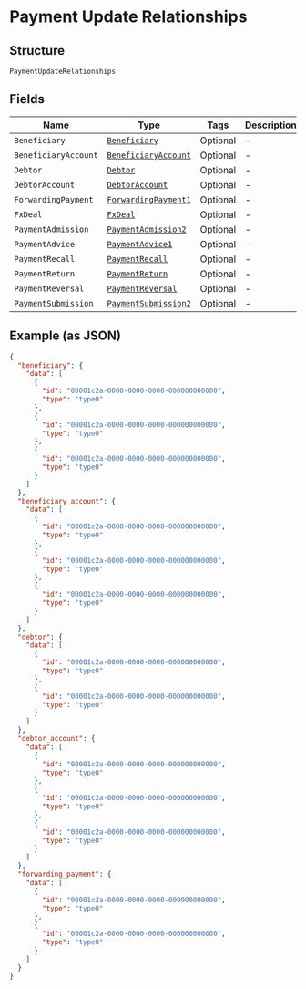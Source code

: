 
# Payment Update Relationships

## Structure

`PaymentUpdateRelationships`

## Fields

| Name | Type | Tags | Description |
|  --- | --- | --- | --- |
| `Beneficiary` | [`Beneficiary`](../../doc/models/beneficiary.md) | Optional | - |
| `BeneficiaryAccount` | [`BeneficiaryAccount`](../../doc/models/beneficiary-account.md) | Optional | - |
| `Debtor` | [`Debtor`](../../doc/models/debtor.md) | Optional | - |
| `DebtorAccount` | [`DebtorAccount`](../../doc/models/debtor-account.md) | Optional | - |
| `ForwardingPayment` | [`ForwardingPayment1`](../../doc/models/forwarding-payment-1.md) | Optional | - |
| `FxDeal` | [`FxDeal`](../../doc/models/fx-deal.md) | Optional | - |
| `PaymentAdmission` | [`PaymentAdmission2`](../../doc/models/payment-admission-2.md) | Optional | - |
| `PaymentAdvice` | [`PaymentAdvice1`](../../doc/models/payment-advice-1.md) | Optional | - |
| `PaymentRecall` | [`PaymentRecall`](../../doc/models/payment-recall.md) | Optional | - |
| `PaymentReturn` | [`PaymentReturn`](../../doc/models/payment-return.md) | Optional | - |
| `PaymentReversal` | [`PaymentReversal`](../../doc/models/payment-reversal.md) | Optional | - |
| `PaymentSubmission` | [`PaymentSubmission2`](../../doc/models/payment-submission-2.md) | Optional | - |

## Example (as JSON)

```json
{
  "beneficiary": {
    "data": [
      {
        "id": "00001c2a-0000-0000-0000-000000000000",
        "type": "type0"
      },
      {
        "id": "00001c2a-0000-0000-0000-000000000000",
        "type": "type0"
      },
      {
        "id": "00001c2a-0000-0000-0000-000000000000",
        "type": "type0"
      }
    ]
  },
  "beneficiary_account": {
    "data": [
      {
        "id": "00001c2a-0000-0000-0000-000000000000",
        "type": "type0"
      },
      {
        "id": "00001c2a-0000-0000-0000-000000000000",
        "type": "type0"
      },
      {
        "id": "00001c2a-0000-0000-0000-000000000000",
        "type": "type0"
      }
    ]
  },
  "debtor": {
    "data": [
      {
        "id": "00001c2a-0000-0000-0000-000000000000",
        "type": "type0"
      },
      {
        "id": "00001c2a-0000-0000-0000-000000000000",
        "type": "type0"
      }
    ]
  },
  "debtor_account": {
    "data": [
      {
        "id": "00001c2a-0000-0000-0000-000000000000",
        "type": "type0"
      },
      {
        "id": "00001c2a-0000-0000-0000-000000000000",
        "type": "type0"
      },
      {
        "id": "00001c2a-0000-0000-0000-000000000000",
        "type": "type0"
      }
    ]
  },
  "forwarding_payment": {
    "data": [
      {
        "id": "00001c2a-0000-0000-0000-000000000000",
        "type": "type0"
      },
      {
        "id": "00001c2a-0000-0000-0000-000000000000",
        "type": "type0"
      }
    ]
  }
}
```

